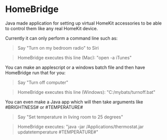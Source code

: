 # HomeBridge
Java made application for setting up virtual HomeKit accessories to be able to control them like any real HomeKit device.

Currently it can only perform a command line such as:

>Say "Turn on my bedroom radio" to Siri

>  HomeBridge executes this line (Mac): "open -a iTunes"

You can make an applescript or a windows batch file and then have HomeBridge run that for you:

>Say "Turn off computer"

>  HomeBridge executes this line (Windows): "C:/mybats/turnoff.bat"

You can even make a Java app which will then take arguments like #BRIGHTNESS# or #TEMPERATURE#

>Say "Set temperature in living room to 25 degrees"

>  HomeBridge executes: "java -jar /Applications/thermostat.jar updatetemperature #TEMPERATURE#"
